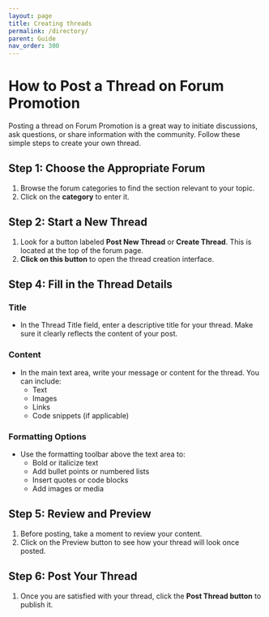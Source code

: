 ```yaml
---
layout: page
title: Creating threads
permalink: /directory/
parent: Guide
nav_order: 300
---
```


# How to Post a Thread on Forum Promotion

Posting a thread on Forum Promotion is a great way to initiate discussions, ask questions, or share information with the community. Follow these simple steps to create your own thread.

## Step 1: Choose the Appropriate Forum

1. Browse the forum categories to find the section relevant to your topic.
2. Click on the **category** to enter it.

## Step 2: Start a New Thread

1. Look for a button labeled **Post New Thread** or **Create Thread**. This is located at the top of the forum page.
2. **Click on this button** to open the thread creation interface.

## Step 4: Fill in the Thread Details

### Title

- In the Thread Title field, enter a descriptive title for your thread. Make sure it clearly reflects the content of your post.

### Content

- In the main text area, write your message or content for the thread. You can include:
  - Text
  - Images
  - Links
  - Code snippets (if applicable)

### Formatting Options

- Use the formatting toolbar above the text area to:
  - Bold or italicize text
  - Add bullet points or numbered lists
  - Insert quotes or code blocks
  - Add images or media

## Step 5: Review and Preview

1. Before posting, take a moment to review your content.
2. Click on the Preview button to see how your thread will look once posted.

## Step 6: Post Your Thread

1. Once you are satisfied with your thread, click the **Post Thread button** to publish it.
